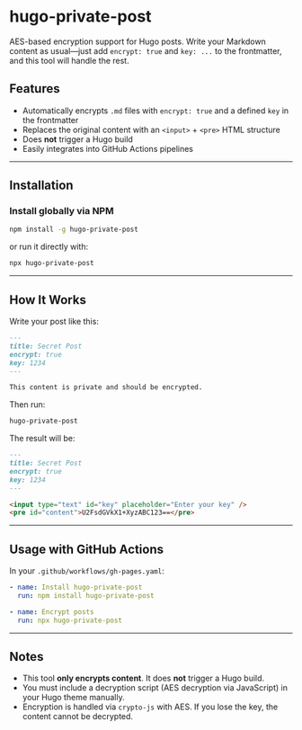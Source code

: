 # hugo-private-post

AES-based encryption support for Hugo posts.
Write your Markdown content as usual—just add `encrypt: true` and `key: ...` to the frontmatter, and this tool will handle the rest.

## Features

* Automatically encrypts `.md` files with `encrypt: true` and a defined `key` in the frontmatter
* Replaces the original content with an `<input>` + `<pre>` HTML structure
* Does **not** trigger a Hugo build
* Easily integrates into GitHub Actions pipelines

---

## Installation

### Install globally via NPM

```bash
npm install -g hugo-private-post
```

or run it directly with:

```bash
npx hugo-private-post
```

---

## How It Works

Write your post like this:

```markdown
---
title: Secret Post
encrypt: true
key: 1234
---

This content is private and should be encrypted.
```

Then run:

```bash
hugo-private-post
```

The result will be:

```markdown
---
title: Secret Post
encrypt: true
key: 1234
---

<input type="text" id="key" placeholder="Enter your key" />
<pre id="content">U2FsdGVkX1+XyzABC123==</pre>
```

---

## Usage with GitHub Actions

In your `.github/workflows/gh-pages.yaml`:

```yaml
- name: Install hugo-private-post
  run: npm install hugo-private-post

- name: Encrypt posts
  run: npx hugo-private-post
```

---

## Notes

* This tool **only encrypts content**. It does **not** trigger a Hugo build.
* You must include a decryption script (AES decryption via JavaScript) in your Hugo theme manually.
* Encryption is handled via `crypto-js` with AES. If you lose the key, the content cannot be decrypted.
